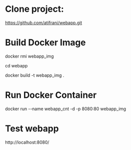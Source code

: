 # Clone project:

https://github.com/atifrani/webapp.git


# Build Docker Image

docker rmi webapp_img

cd webapp

docker build -t webapp_img .

# Run Docker Container

 docker run --name webapp_cnt -d -p 8080:80 webapp_img

 # Test webapp

 http://localhost:8080/

